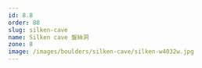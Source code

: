```yaml
---
id: 8.8
order: 88
slug: silken-cave
name: Silken cave 盤絲洞
zone: 8
image: /images/boulders/silken-cave/silken-w4032w.jpg
---
```

